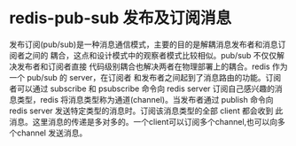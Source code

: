 # redis-pub-sub 发布及订阅消息
发布订阅(pub/sub)是一种消息通信模式，主要的目的是解耦消息发布者和消息订阅者之间的
耦合，这点和设计模式中的观察者模式比较相似。pub/sub 不仅仅解决发布者和订阅者直接
代码级别耦合也解决两者在物理部署上的耦合。redis 作为一个 pub/sub 的 server，在订阅者
和发布者之间起到了消息路由的功能。订阅者可以通过 subscribe 和 psubscribe 命令向 redis 
server 订阅自己感兴趣的消息类型，redis 将消息类型称为通道(channel)。当发布者通过
publish 命令向 redis server 发送特定类型的消息时。订阅该消息类型的全部 client 都会收到
此消息。这里消息的传递是多对多的。一个client可以订阅多个channel,也可以向多个channel
发送消息。
